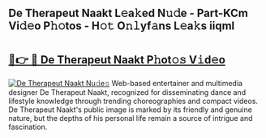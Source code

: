 ## De Therapeut Naakt L𝚎a𝚔ed N𝚞𝚍e - Part-KCm Vi𝚍𝚎o P𝚑𝚘tos - H𝚘𝚝 O𝚗𝚕yf𝚊ns L𝚎a𝚔s iiqml

# <h2><a href="http://kfd8g6t.oniu.top/?m=De+Therapeut+Naakt">🔗👉 🔴 De Therapeut Naakt P𝚑ot𝚘𝚜 V𝚒d𝚎o</a></h2>

[![De Therapeut Naakt Nu𝚍e𝚜](https://i.imgur.com/0qMVB7G.gif)](http://kfd8g6t.oniu.top/?m=De+Therapeut+Naakt)
Web-based entertainer and multimedia designer De Therapeut Naakt, recognized for disseminating dance and lifestyle knowledge through trending choreographies and compact videos. De Therapeut Naakt's public image is marked by its friendly and genuine nature, but the depths of his personal life remain a source of intrigue and fascination.  
